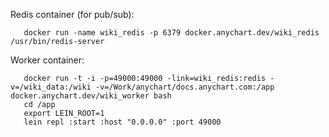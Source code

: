 Redis container (for pub/sub):

       docker run -name wiki_redis -p 6379 docker.anychart.dev/wiki_redis /usr/bin/redis-server

Worker container:

       docker run -t -i -p=49000:49000 -link=wiki_redis:redis -v=/wiki_data:/wiki -v=/Work/anychart/docs.anychart.com:/app docker.anychart.dev/wiki_worker bash
       cd /app
       export LEIN_ROOT=1
       lein repl :start :host "0.0.0.0" :port 49000

       